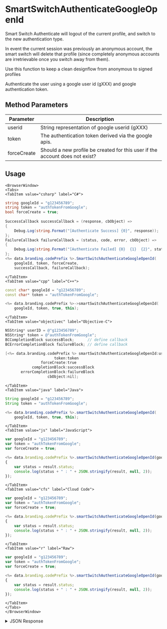 # SmartSwitchAuthenticateGoogleOpenId

Smart Switch Authenticate will logout of the current profile, and switch to the new authentication type.

In event the current session was previously an anonymous account, the smart switch will delete that profile (since completely anonymous accounts are irretrievable once you switch away from them).

Use this function to keep a clean designflow from anonymous to signed profiles

Authenticate the user using a google user id (gXXX) and google authentication token.

## Method Parameters
Parameter | Description
--------- | -----------
userid | String representation of google userid (gXXX)
token | The authentication token derived via the google apis.
forceCreate | Should a new profile be created for this user if the account does not exist?

## Usage

```mdx-code-block
<BrowserWindow>
<Tabs>
<TabItem value="csharp" label="C#">
```

```csharp
string googleId = "g123456789";
string token = "authTokenFromGoogle";
bool forceCreate = true;
    
SuccessCallback successCallback = (response, cbObject) =>
{
    Debug.Log(string.Format("[Authenticate Success] {0}", response));
};
FailureCallback failureCallback = (status, code, error, cbObject) =>
{
    Debug.Log(string.Format("[Authenticate Failed] {0}  {1}  {2}", status, code, error));
};
<%= data.branding.codePrefix %>.SmartSwitchAuthenticateGoogleOpenId(
    googleId, token, forceCreate,
    successCallback, failureCallback);
```

```mdx-code-block
</TabItem>
<TabItem value="cpp" label="C++">
```

```cpp
const char* googleId = "g123456789";
const char* token = "authTokenFromGoogle";

<%= data.branding.codePrefix %>->smartSwitchAuthenticateGoogleOpenId(
    googleId, token, true, this);
```

```mdx-code-block
</TabItem>
<TabItem value="objectivec" label="Objective-C">
```

```objectivec
NSString* userID = @"g123456789";
NSString* token = @"authTokenFromGoogle";
BCCompletionBlock successBlock;      // define callback
BCErrorCompletionBlock failureBlock; // define callback

[<%= data.branding.codePrefix %> smartSwitchAuthenticateGoogleOpenId:userID
                      token:token
                forceCreate:true
            completionBlock:successBlock
       errorCompletionBlock:failureBlock
                   cbObject:nil];
```

```mdx-code-block
</TabItem>
<TabItem value="java" label="Java">
```

```java
String googleId = "g123456789";
String token = "authTokenFromGoogle";

<%= data.branding.codePrefix %>.smartSwitchAuthenticateGoogleOpenId(
    googleId, token, true, this);
```

```mdx-code-block
</TabItem>
<TabItem value="js" label="JavaScript">
```

```javascript
var googleId = "g123456789";
var token = "authTokenFromGoogle";
var forceCreate = true;

<%= data.branding.codePrefix %>.smartSwitchAuthenticateGoogleOpenId(googleId, token, forceCreate, result =>
{
	var status = result.status;
	console.log(status + " : " + JSON.stringify(result, null, 2));
});
```

```mdx-code-block
</TabItem>
<TabItem value="cfs" label="Cloud Code">
```

```javascript
var googleId = "g123456789";
var token = "authTokenFromGoogle";
var forceCreate = true;

<%= data.branding.codePrefix %>.smartSwitchAuthenticateGoogleOpenId(googleId, token, forceCreate, result =>
{
	var status = result.status;
	console.log(status + " : " + JSON.stringify(result, null, 2));
});
```

```mdx-code-block
</TabItem>
<TabItem value="r" label="Raw">
```

```javascript
var googleId = "g123456789";
var token = "authTokenFromGoogle";
var forceCreate = true;

<%= data.branding.codePrefix %>.smartSwitchAuthenticateGoogleOpenId(googleId, token, forceCreate, result =>
{
	var status = result.status;
	console.log(status + " : " + JSON.stringify(result, null, 2));
});
```

```mdx-code-block
</TabItem>
</Tabs>
</BrowserWindow>
```

<details>
<summary>JSON Response</summary>

```javascript
var googleId = "g123456789";
var token = "authTokenFromGoogle";
var forceCreate = true;

<%= data.branding.codePrefix %>.smartSwitchAuthenticateGoogleOpenId(googleId, token, forceCreate, result =>
{
	var status = result.status;
	console.log(status + " : " + JSON.stringify(result, null, 2));
});
```
</details>

